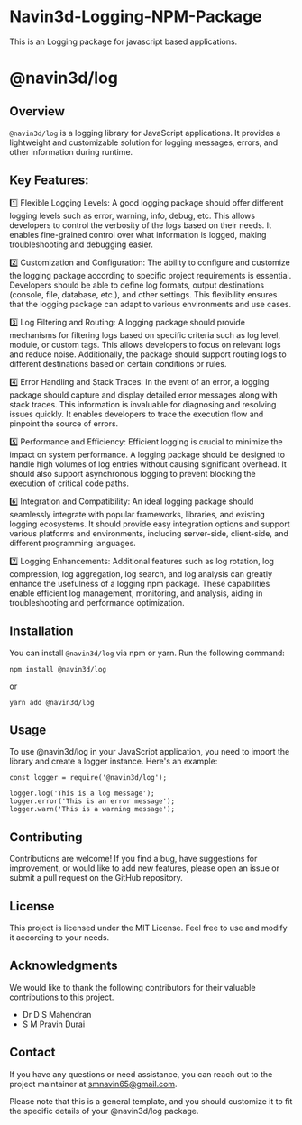# Navin3d-Logging-NPM-Package
This is an Logging package for javascript based applications.

# @navin3d/log

## Overview
`@navin3d/log` is a logging library for JavaScript applications. It provides a lightweight and customizable solution for logging messages, errors, and other information during runtime.

## Key Features:
1️⃣ Flexible Logging Levels: A good logging package should offer different logging levels such as error, warning, info, debug, etc. This allows developers to control the verbosity of the logs based on their needs. It enables fine-grained control over what information is logged, making troubleshooting and debugging easier.

2️⃣ Customization and Configuration: The ability to configure and customize the logging package according to specific project requirements is essential. Developers should be able to define log formats, output destinations (console, file, database, etc.), and other settings. This flexibility ensures that the logging package can adapt to various environments and use cases.

3️⃣ Log Filtering and Routing: A logging package should provide mechanisms for filtering logs based on specific criteria such as log level, module, or custom tags. This allows developers to focus on relevant logs and reduce noise. Additionally, the package should support routing logs to different destinations based on certain conditions or rules.

4️⃣ Error Handling and Stack Traces: In the event of an error, a logging package should capture and display detailed error messages along with stack traces. This information is invaluable for diagnosing and resolving issues quickly. It enables developers to trace the execution flow and pinpoint the source of errors.

5️⃣ Performance and Efficiency: Efficient logging is crucial to minimize the impact on system performance. A logging package should be designed to handle high volumes of log entries without causing significant overhead. It should also support asynchronous logging to prevent blocking the execution of critical code paths.

6️⃣ Integration and Compatibility: An ideal logging package should seamlessly integrate with popular frameworks, libraries, and existing logging ecosystems. It should provide easy integration options and support various platforms and environments, including server-side, client-side, and different programming languages.

7️⃣ Logging Enhancements: Additional features such as log rotation, log compression, log aggregation, log search, and log analysis can greatly enhance the usefulness of a logging npm package. These capabilities enable efficient log management, monitoring, and analysis, aiding in troubleshooting and performance optimization.

## Installation
You can install `@navin3d/log` via npm or yarn. Run the following command:

```
npm install @navin3d/log
```
or
```
yarn add @navin3d/log
```

## Usage
To use @navin3d/log in your JavaScript application, you need to import the library and create a logger instance. Here's an example:

```
const logger = require('@navin3d/log');

logger.log('This is a log message');
logger.error('This is an error message');
logger.warn('This is a warning message');
```

## Contributing
Contributions are welcome! If you find a bug, have suggestions for improvement, or would like to add new features, please open an issue or submit a pull request on the GitHub repository.

## License
This project is licensed under the MIT License. Feel free to use and modify it according to your needs.

## Acknowledgments
We would like to thank the following contributors for their valuable contributions to this project.

- Dr D S Mahendran
- S M Pravin Durai

## Contact
If you have any questions or need assistance, you can reach out to the project maintainer at smnavin65@gmail.com.

Please note that this is a general template, and you should customize it to fit the specific details of your @navin3d/log package.
